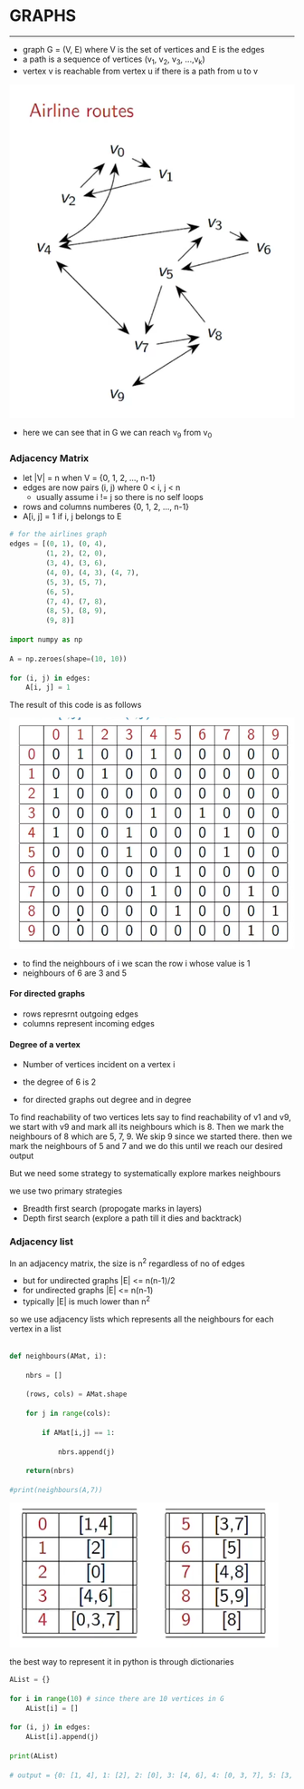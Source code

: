 # GRAPHS
***

* graph G = (V, E) where V is the set of vertices and E is the edges
* a path is a sequence of vertices (v<sub>1</sub>, v<sub>2</sub>, v<sub>3</sub>, ...,v<sub>k</sub>)
* vertex v is reachable from vertex u if there is a path from u to v

![graph](./img/1.png)

* here we can see that in G we can reach v<sub>9</sub> from v<sub>0</sub>

### Adjacency Matrix
* let |V| = n when V = {0, 1, 2, ..., n-1}
* edges are now pairs (i, j) where 0 < i, j < n
    * usually assume i != j  so there is no self loops
* rows and columns numberes {0, 1, 2, ..., n-1}
* A[i, j] = 1 if i, j belongs to E

```python
# for the airlines graph
edges = [(0, 1), (0, 4),
         (1, 2), (2, 0),
         (3, 4), (3, 6),
         (4, 0), (4, 3), (4, 7),
         (5, 3), (5, 7),
         (6, 5),
         (7, 4), (7, 8),
         (8, 5), (8, 9),
         (9, 8)]

import numpy as np

A = np.zeroes(shape=(10, 10))

for (i, j) in edges:
    A[i, j] = 1

```

The result of this code is as follows

![matrix](./img/2.png)

* to find the neighbours of i we scan the row i whose value is 1
* neighbours of 6 are 3 and 5

#### For directed graphs
* rows represrnt outgoing edges
* columns represent incoming edges

#### Degree of a vertex
* Number of vertices incident on a vertex i
* the degree of 6 is 2

* for directed graphs out degree and in degree

To find reachability of two vertices lets say to find reachability of v1 and v9, we start with v9 and mark all its neighbours which is 8. Then we mark the neighbours of 8 which are 5, 7, 9. We skip 9 since we started there. then we mark the neighbours of 5 and 7 and we do this until we reach our desired output

But we need some strategy to systematically explore markes neighbours

we use two primary strategies
* Breadth first search (propogate marks in layers)
* Depth first search (explore a path till it dies and backtrack)

### Adjacency list

In an adjacency matrix, the size is n<sup>2</sup> regardless of no of edges
* but for undirected graphs |E| <= n(n-1)/2
* for undirected graphs |E| <= n(n-1)
* typically |E| is much lower than n<sup>2</sup>

so we use adjacency lists which represents all the neighbours for each vertex in a list

```python

def neighbours(AMat, i):

    nbrs = []

    (rows, cols) = AMat.shape

    for j in range(cols):

        if AMat[i,j] == 1:

            nbrs.append(j)

    return(nbrs)

#print(neighbours(A,7))
```

![list](./img/3.png)

the best way to represent it in python is through dictionaries

```python
AList = {}

for i in range(10) # since there are 10 vertices in G
    AList[i] = []

for (i, j) in edges:
    AList[i].append(j)

print(AList)

# output = {0: [1, 4], 1: [2], 2: [0], 3: [4, 6], 4: [0, 3, 7], 5: [3, 7], 6: [5], 7: [4, 8], 8: [5, 9], 9: [8]}

```

